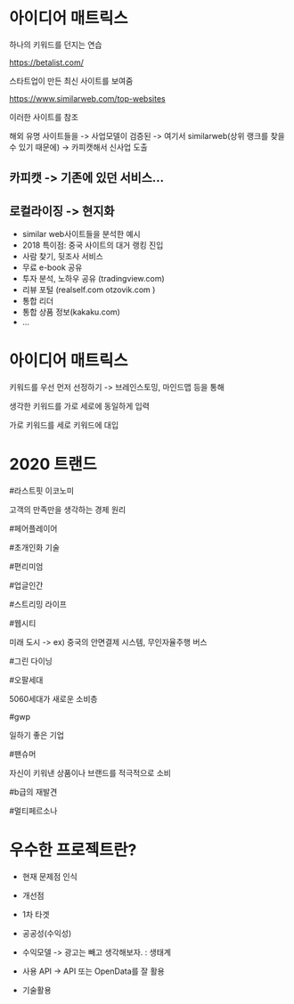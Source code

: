 # 아이디어 매트릭스

하나의 키워드를 던지는 연습 

https://betalist.com/

스타트업이 만든 최신 사이트를 보여줌

https://www.similarweb.com/top-websites

이러한 사이트를 참조 



해외 유명 사이트들을 -> 사업모델이 검증된 -> 여기서 similarweb(상위 랭크를 찾을 수 있기 때문에) -> 카피캣해서 신사업 도출 



## 카피캣 -> 기존에 있던 서비스...

## 로컬라이징 -> 현지화

- similar web사이트들을 분석한 예시
- 2018 특이점: 중국 사이트의 대거 랭킹 진입
- 사람 찾기, 뒷조사 서비스
- 무료 e-book 공유
- 투자 분석, 노하우 공유 (tradingview.com)
- 리뷰 포털 (realself.com  otzovik.com )
- 통합 리더
- 통합 상품 정보(kakaku.com)
- ...



# 아이디어 매트릭스

키워드를 우선 먼저 선정하기 -> 브레인스토밍,  마인드맵 등을 통해

생각한 키워드를 가로 세로에 동일하게 입력

가로 키워드를 세로 키워드에 대입



# 2020 트랜드

#라스트핏 이코노미

고객의 만족만을 생각하는 경제 원리

#페어플레이어

#초개인화 기술

#편리미엄

#업글인간

#스트리밍 라이프

#웹시티

미래 도시 -> ex) 중국의 안면결제 시스템, 무인자율주행 버스

#그린 다이닝

#오팔세대

5060세대가 새로운 소비층

#gwp

일하기 좋은 기업

#팬슈머

자신이 키워낸 상품이나 브랜드를 적극적으로 소비

#b급의 재발견

#멀티페르소나



# 우수한 프로젝트란?

- 현재 문제점 인식

- 개선점

- 1차 타겟

- 공공성(수익성)

- 수익모델  -> 광고는 빼고 생각해보자. : 생태계

- 사용 API -> API 또는 OpenData를 잘 활용

- 기술활용



